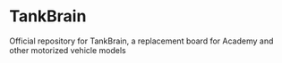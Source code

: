 # TankBrain
Official repository for TankBrain, a replacement board for Academy and other motorized vehicle models
